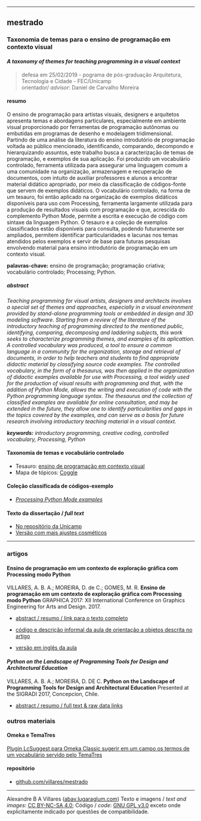 ----

## mestrado

### Taxonomia de temas para o ensino de programação em contexto visual

#### *A taxonomy of themes for teaching programming in a visual context*

> defesa em 25/02/2019 - pograma de pós-graduação Arquitetura, Tecnologia e Cidade - FEC/Unicamp <br>
> orientador/ *advisor*: Daniel de Carvalho Moreira <br>

#### resumo

O ensino de programação para artistas visuais, designers e arquitetos apresenta temas e abordagens particulares, especialmente em ambiente visual proporcionado por ferramentas de programação autônomas ou embutidas em programas de desenho e modelagem tridimensional. Partindo de uma análise da literatura do ensino introdutório de programação voltada ao público mencionado, identificando, comparando, decompondo e hierarquizando assuntos, este trabalho busca a caracterização de temas de programação, e exemplos de sua aplicação. Foi produzido um vocabulário controlado, ferramenta utilizada para assegurar uma linguagem comum a uma comunidade na organização, armazenagem e recuperação de documentos, com intuito de auxiliar professores e alunos a encontrar material didático apropriado, por meio da classificação de códigos-fonte que servem de exemplos didáticos. O vocabulário controlado, na forma de um tesauro, foi então aplicado na organização de exemplos didáticos disponíveis para uso com Processing, ferramenta largamente utilizada para a produção de resultados visuais com programação e que, acrescida do complemento Python Mode, permite a escrita e execução de código com sintaxe da linguagem Python. O tesauro e a coleção de exemplos classificados estão disponíveis para consulta, podendo futuramente ser ampliados, permitem identificar particularidades e lacunas nos temas atendidos pelos exemplos e servir de base para futuras pesquisas envolvendo material para ensino introdutório de programação em um contexto visual.

**palavras-chave:** ensino de programação; programação criativa; vocabulário controlado; Processing; Python.

##### *abstract*

<i>Teaching programming for visual artists, designers and architects involves a special set of themes and approaches, especially in a visual environment provided by stand-alone programming tools or embedded in design and 3D modeling software. Starting from a review of the literature of the introductory teaching of programming directed to the mentioned public, identifying, comparing, decomposing and laddering subjects, this work seeks to characterize programming themes, and examples of its aplicattion. A controlled vocabulary was produced, a tool to ensure a common language in a community for the organization, storage and retrieval of documents, in order to help teachers and students to find appropriate didactic material by classifying source code examples. The controlled vocabulary, in the form of a thesaurus, was then applied in the organization of didactic examples available for use with Processing, a tool widely used for the production of visual results with programming and that, with the addition of  Python Mode, allows the writing and execution of code with the Python programming language syntax. The thesaurus and the collection of classified examples are available for online consultation, and may be extended in the future, they allow one to identify particularities and gaps in the topics covered by the examples, and can serve as a basis for future research involving introductory teaching material in a visual context.</i>

<i>**keywords:** introductory programming, creative coding, controlled vocabulary, Processing, Python</i>

#### Taxonomia de temas e vocabulário controlado

* Tesauro: [ensino de programação em contexto visual](http://www.lugaralgum.com/tematres/vocab/index.php)
* Mapa de tópicos: [Coggle](https://coggle.it/diagram/XCqHK58wsD6Q7T4a/t/ensino-de-programa%C3%A7%C3%A3o-em-contexto-visual)


#### Coleção classificada de códigos-exemplo

* [*Processing Python Mode examples*](http://www.lugaralgum.com/omeka-c/collections/show/1)

#### Texto da dissertação / *full text*

* [No repositório da Unicamp](https://hdl.handle.net/20.500.12733/1636272) <br>
* [Versão com mais ajustes cosméticos](assets/Taxonomia_de_temas_para_ensino_de_prog_em_contexto_visual.pdf)
  
----

### artigos

#### Ensino de programação em um contexto de exploração gráfica com Processing modo Python

VILLARES, A. B. A.; MOREIRA, D. de C.; GOMES, M. R. **Ensino de programação em um contexto de exploração gráfica com Processing modo Python** GRAPHICA 2017: XII International Conference on Graphics Engineering for Arts and Design. 2017.

 * [abstract / resumo / link para o texto completo](https://abav.lugaralgum.com//mestrado/VILLARES_MOREIRA_GOMES_GRAPHICA_2017) 

 * [código e descrição informal da aula de orientação a objetos descrita no artigo](https://abav.lugaralgum.com/mestrado/bandeirinhas/)

 * [versão em inglês da aula](https://medium.com/@villares/object-orientation-with-bandeirinhas-part-1-7-7765ab596d95)

#### *Python on the Landscape of Programming Tools for Design and Architectural Education*

VILLARES, A. B. A.; MOREIRA, D. DE C. **Python on the Landscape of Programming Tools for Design and Architectural Education** Presented at the SIGRADI 2017, Concepcíon, Chile.

* [abstract / resumo / full text & raw data links](https://abav.lugaralgum.com/mestrado/VILLARES_MOREIRA_SIGRADI_2017)

### outros materiais

#### Omeka e TemaTres

[Plugin LcSuggest para Omeka Classic sugerir em um campo os termos de um vocabulário servido pelo TemaTres](https://abav.lugaralgum.com/mestrado/Omeka-LcSuggest-integration-TemaTres)

#### repositório

 * [github.com/villares/mestrado](https://github.com/villares/mestrado)

----
Alexandre B A Villares ([abav.lugaraglum.com](https://abav.lugaralgum.com)) Texto e imagens / *text and images*:  [CC BY-NC-SA 4.0](https://creativecommons.org/licenses/by-nc-sa/4.0/); Código / *code*: [GNU GPL v3.0](https://www.gnu.org/licenses/gpl-3.0.en.html) exceto onde explicitamente indicado por questões de compatibilidade.
